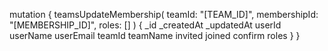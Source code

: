 mutation {
    teamsUpdateMembership(
        teamId: "[TEAM_ID]",
        membershipId: "[MEMBERSHIP_ID]",
        roles: []
    ) {
        _id
        _createdAt
        _updatedAt
        userId
        userName
        userEmail
        teamId
        teamName
        invited
        joined
        confirm
        roles
    }
}
